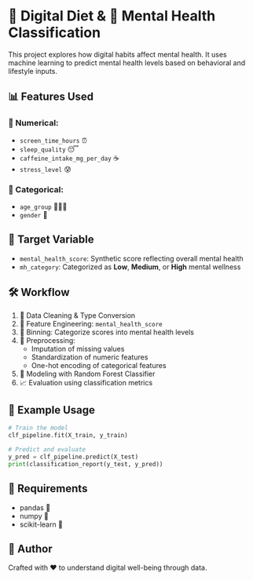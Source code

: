
# 📱 Digital Diet & 🧠 Mental Health Classification

This project explores how digital habits affect mental health. It uses machine learning to predict mental health levels based on behavioral and lifestyle inputs.

## 📊 Features Used

### 🔢 Numerical:
- `screen_time_hours` ⏰
- `sleep_quality` 😴
- `caffeine_intake_mg_per_day` ☕
- `stress_level` 😰

### 🧬 Categorical:
- `age_group` 👶🧑👵
- `gender` 🚻

## 🎯 Target Variable

- `mental_health_score`: Synthetic score reflecting overall mental health
- `mh_category`: Categorized as **Low**, **Medium**, or **High** mental wellness

## 🛠️ Workflow

1. 🧹 Data Cleaning & Type Conversion
2. 🧠 Feature Engineering: `mental_health_score`
3. 🧮 Binning: Categorize scores into mental health levels
4. 🧪 Preprocessing:
    - Imputation of missing values
    - Standardization of numeric features
    - One-hot encoding of categorical features
5. 🌲 Modeling with Random Forest Classifier
6. 📈 Evaluation using classification metrics

## 🧪 Example Usage

```python
# Train the model
clf_pipeline.fit(X_train, y_train)

# Predict and evaluate
y_pred = clf_pipeline.predict(X_test)
print(classification_report(y_test, y_pred))
```

## 🧰 Requirements

- pandas 🐼
- numpy 🔢
- scikit-learn 🤖

## 👤 Author

Crafted with ❤️ to understand digital well-being through data.

